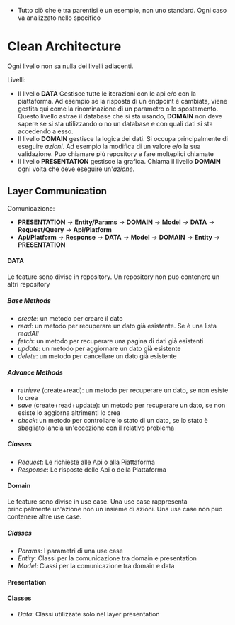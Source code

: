 - Tutto ciò che è tra parentisi è un esempio, non uno standard. Ogni caso va analizzato nello specifico

# Clean Architecture
Ogni livello non sa nulla dei livelli adiacenti.

Livelli:
- Il livello **DATA** Gestisce tutte le iterazioni con le api e/o con la piattaforma. Ad esempio se la risposta di un endpoint è cambiata, viene gestita qui 
come la rinominazione di un parametro o lo spostamento. Questo livello astrae il database che si sta usando, **DOMAIN** non deve sapere se si sta utilizzando o 
no un database e con quali dati si sta accedendo a esso.
- Il livello **DOMAIN** gestisce la logica dei dati. Si occupa principalmente di eseguire *azioni*. Ad esempio la modifica di un valore e/o la sua validazione. 
Puo chiamare più repository e fare molteplici chiamate
- Il livello **PRESENTATION** gestisce la grafica. Chiama il livello **DOMAIN** ogni volta che deve eseguire un'*azione*.

## Layer Communication
Comunicazione:
- **PRESENTATION** -> **Entity/Params** -> **DOMAIN** -> **Model** -> **DATA** -> **Request/Query** -> **Api/Platform**
- **Api/Platform** -> **Response** -> **DATA** -> **Model** -> **DOMAIN** -> **Entity** -> **PRESENTATION**


#### DATA
Le feature sono divise in repository. Un repository non puo contenere un altri repository
##### Base Methods
- *create*: un metodo per creare il dato
- *read*: un metodo per recuperare un dato già esistente. Se è una lista *readAll*
- *fetch*: un metodo per recuperare una pagina di dati già esistenti
- *update*: un metodo per aggiornare un dato già esistente
- *delete*: un metodo per cancellare un dato già esistente
##### Advance Methods
- *retrieve* (create+read): un metodo per recuperare un dato, se non esiste lo crea
- *save* (create+read+update): un metodo per recuperare un dato, se non esiste lo aggiorna altrimenti lo crea
- *check*: un metodo per controllare lo stato di un dato, se lo stato è sbagliato lancia un'eccezione con il relativo problema
##### Classes
- *Request*: Le richieste alle Api o alla Piattaforma
- *Response*: Le risposte delle Api o della Piattaforma

#### Domain
Le feature sono divise in use case. Una use case rappresenta principalmente un'azione non un insieme di azioni. Una use case non puo contenere altre use case.
##### Classes
- *Params*: I parametri di una use case
- *Entity*: Classi per la comunicazione tra domain e presentation
- *Model*: Classi per la comunicazione tra domain e data

#### Presentation
#### Classes
- *Data*: Classi utilizzate solo nel layer presentation
